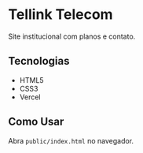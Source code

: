 # Tellink Telecom

Site institucional com planos e contato.

## Tecnologias
- HTML5
- CSS3
- Vercel

## Como Usar
Abra `public/index.html` no navegador.
